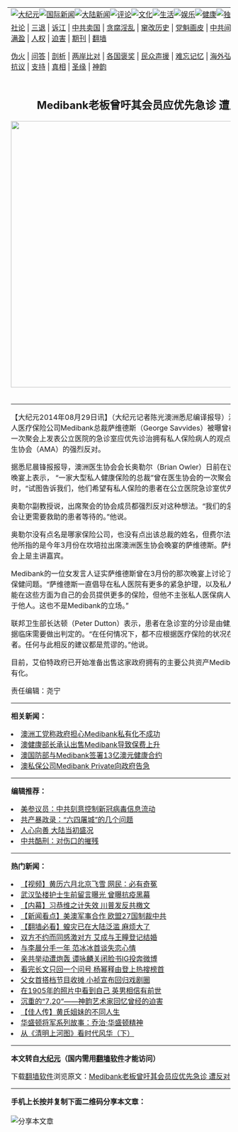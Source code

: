 <a name="1" id="1" target="_blank"></a><span id="1"></span>
<table align=center border="0"><tr><td colspan="2" VALIGN=TOP><a href="https://github.com/jfduzj338/djy/blob/master/gb/nsc413.md#1"><img src="https://raw.githubusercontent.com/jfduzj338/www/master/t/djy/1.jpg" title="大纪元"></a><a href="https://github.com/jfduzj338/djy/blob/master/gb/n24hr.md#1"><img src="https://raw.githubusercontent.com/jfduzj338/www/master/t/djy/3.jpg" title="国际新闻"></a><a href="https://github.com/jfduzj338/djy/blob/master/gb/nsc413.md#1"><img src="https://raw.githubusercontent.com/jfduzj338/www/master/t/djy/4.jpg" title="大陆新闻"></a><a href="https://github.com/jfduzj338/djy/blob/master/gb/news392.md#1"><img src="https://raw.githubusercontent.com/jfduzj338/www/master/t/djy/5.jpg" title="评论"></a><a href="https://github.com/jfduzj338/djy/blob/master/gb/news2007.md#1"><img src="https://raw.githubusercontent.com/jfduzj338/www/master/t/djy/6.jpg" title="文化"></a><a href="https://github.com/jfduzj338/djy/blob/master/gb/news2008.md#1"><img src="https://raw.githubusercontent.com/jfduzj338/www/master/t/djy/7.jpg" title="生活"></a><a href="https://github.com/jfduzj338/djy/blob/master/gb/ncyule.md#1"><img src="https://raw.githubusercontent.com/jfduzj338/www/master/t/djy/8.jpg" title="娱乐"></a><a href="https://github.com/jfduzj338/djy/blob/master/gb/nsc1002.md#1"><img src="https://raw.githubusercontent.com/jfduzj338/www/master/t/djy/9.jpg" title="健康"><a href="https://github.com/jfduzj338/djy/blob/master/gb/nf6092.md#1"><img src="https://raw.githubusercontent.com/jfduzj338/www/master/t/djy/10a.jpg" title="独家"></a><a href="https://github.com/jfduzj338/djy/blob/master/gb/nf4514.md#1"><img src="https://raw.githubusercontent.com/jfduzj338/www/master/t/djy/12a.jpg" title="头条"></a></td></tr>
<tr><td colspan="2" VALIGN=TOP><a target="_blank" href="https://github.com/jfduzj338/djy/blob/master/gb/9p.md#1">社论</a> | <a target="_blank" href="https://github.com/jfduzj338/djy/blob/master/gb/nf5657.md#1">三退</a> | <a target="_blank" href="https://github.com/jfduzj338/djy/blob/master/gb/nf6124.md#1">诉江</a> | <a target="_blank" href="https://github.com/jfduzj338/djy/blob/master/gb/nf1176117.md#1">中共卖国</a> | <a target="_blank" href="https://github.com/jfduzj338/djy/blob/master/gb/nf5773.md#1">贪腐淫乱</a> | <a target="_blank" href="https://github.com/jfduzj338/djy/blob/master/gb/nf1176115.md#1">窜改历史</a> | <a target="_blank" href="https://github.com/jfduzj338/djy/blob/master/gb/nf1176107.md#1">党魁画皮</a> | <a target="_blank" href="https://github.com/jfduzj338/djy/blob/master/gb/nf1320400.md#1">中共间谍</a> | <a target="_blank" href="https://github.com/jfduzj338/djy/blob/master/gb/nf1176114.md#1">破坏传统</a> | <a target="_blank" href="https://github.com/jfduzj338/ntdtv/blob/master/gb/prog447_1.md#1">恶贯满盈</a> | <a target="_blank" href="https://github.com/jfduzj338/djy/blob/master/gb/ncid278.md#1">人权</a> | <a target="_blank" href="https://github.com/jfduzj338/djy/blob/master/gb/nf1176111.md#1">迫害</a> | <a target="_blank" href="https://gitlab.com/szzdlab/mh-qikan/blob/master/README.md#1">期刊</a> | <a target="_blank" href="https://github.com/jfduzj338/www/blob/master/README.md?zsrh#8">翻墙</a></p><p><a target="_blank" href="https://github.com/jfduzj338/djy/blob/master/gb/nf5562.md#1">伪火</a> | <a target="_blank" href="https://github.com/jfduzj338/djy/blob/master/gb/nf4378.md#1">问答</a> | <a target="_blank" href="https://github.com/jfduzj338/djy/blob/master/gb/nf5792.md#1">剖析</a> | <a target="_blank" href="https://github.com/jfduzj338/djy/blob/master/gb/nf5735.md#1">两岸比对</a> | <a target="_blank" href="https://github.com/jfduzj338/djy/blob/master/gb/nf6119.md#1">各国褒奖</a> | <a target="_blank" href="https://github.com/jfduzj338/djy/blob/master/gb/nf6120.md#1">民众声援</a> | <a target="_blank" href="https://github.com/jfduzj338/djy/blob/master/gb/nf1188594.md#1">难忘记忆</a> | <a target="_blank" href="https://github.com/jfduzj338/djy/blob/master/gb/nf3180.md#1">海外弘传</a> | <a target="_blank" href="https://github.com/jfduzj338/djy/blob/master/gb/nf5410.md#1">万人上访</a> | <a target="_blank" href="https://github.com/jfduzj338/ntdtv/blob/master/gb/prog1530_1.md#1">和平抗议</a> | <a target="_blank" href="https://github.com/jfduzj338/djy/blob/master/gb/nf4386.md#1">支持</a> | <a target="_blank" href="https://github.com/jfduzj338/djy/blob/master/gb/nf4389.md#1">真相</a> | <a target="_blank" href="https://github.com/jfduzj338/djy/blob/master/gb/nf5790.md#1">圣缘</a> | <a target="_blank" href="https://github.com/jfduzj338/djy/blob/master/gb/nf4786.md#1">神韵</a></td></tr>
<tr><td VALIGN=TOP width="626"><h2 align=center>Medibank老板曾吁其会员应优先急诊 遭反对</h2>
<img width="600" src="https://i.epochtimes.com/assets/uploads/2020/07/1bb7ede5f77e7c5abb205c19e7614fa7-320x200.png" />
<h6></h6>
<hr>
	<p>【大纪元2014年08月29日讯】（大纪元记者陈光澳洲悉尼编译报导）澳洲最大的私人医疗保险公司Medibank总裁萨维德斯（George Savvides）被曝曾在今年3月份的一次聚会上发表公立医院的<ahref="https://github.com/jfduzj338/djy/blob/master/gb/tag/%E6%80%A5%E8%AF%8A.md#1">急诊</a>室应<ahref="https://github.com/jfduzj338/djy/blob/master/gb/tag/%E4%BC%98%E5%85%88.md#1">优先</a>诊治拥有私人保险病人的观点，遭到澳洲医生协会（AMA）的强烈反对。 </p>
<p>据悉尼晨锋报报导，澳洲医生协会会长奥勒尔（Brian Owler）日前在议会大厦的一场晚宴上表示， “一家大型私人健康保险的总裁”曾在医生协会的一次聚会上受邀讲演时，“试图告诉我们，他们希望有私人保险的患者在公立医院<ahref="https://github.com/jfduzj338/djy/blob/master/gb/tag/%E6%80%A5%E8%AF%8A.md#1">急诊</a>室<ahref="https://github.com/jfduzj338/djy/blob/master/gb/tag/%E4%BC%98%E5%85%88.md#1">优先</a>接受诊治。”</p>
<p>奥勒尔副教授说，出席聚会的协会成员都强烈反对这种想法。“我们的急诊室医生是不会让更需要救助的患者等待的。”他说。 </p>
<p>奥勒尔没有点名是哪家保险公司，也没有点出该总裁的姓名，但费尔法克斯媒体认为他所指的是今年3月份在坎培拉出席澳洲医生协会晚宴的萨维德斯。萨维德斯在该宴会上是主讲嘉宾。</p>
<p>Medibank的一位女发言人证实萨维德斯曾在3月份的那次晚宴上讨论了一系列的医疗保健问题。“萨维德斯一直倡导在私人医院有更多的紧急护理，以及私人医疗保险公司能在这些方面为自己的<ahref="https://github.com/jfduzj338/djy/blob/master/gb/tag/%E4%BC%9A%E5%91%98.md#1">会员</a>提供更多的保险，但他不主张私人医保病人在急诊室优先于他人。这也不是Medibank的立场。”</p>
<p>联邦卫生部长达顿（Peter Dutton）表示，患者在急诊室的分诊是由健康专业人员根据临床需要做出判定的。“在任何情况下，都不应根据医疗保险的状况在急诊室分流患者。任何与此相反的建议都是荒谬的。”他说。</p>
<p>目前，艾伯特政府已开始准备出售这家政府拥有的主要公共资产Medibank，将其私有化。 </p>
<p>责任编辑：尧宁</p>
	
<hr>


<strong>相关新闻：</strong>
<li><a href="https://github.com/jfduzj338/djy/blob/master/gb/6/6/3/n1338649.md#1">澳洲工党称政府担心Medibank私有化不成功</a></li>
<li><a href="https://github.com/jfduzj338/djy/blob/master/gb/6/9/11/n1450526.md#1">澳健康部长承认出售Medibank导致保费上升</a></li>
<li><a href="https://github.com/jfduzj338/djy/blob/master/gb/12/6/29/n3623792.md#1">澳国防部与Medibank签署13亿澳元健康合约</a></li>
<li><a href="https://github.com/jfduzj338/djy/blob/master/gb/13/11/3/n4001929.md#1">澳私保公司Medibank Private向政府告急</a></li>
<hr>


<strong>编辑推荐：</strong>
<li><a href="https://github.com/onzhi266/djy/blob/master/gb/20/2/22/n11887949.md#1">美参议员：中共刻意控制新冠病毒信息流动</a></li>
<li><a href="https://github.com/tsiac2612/djy/blob/master/gb/19/1/29/n11010920.md#1" target="_blank">共产暴政录：“六四屠城”的几个问题</a></li><li><a href="https://github.com/jfduzj338/djy/blob/master/gb/15/7/17/n4482910.md?dfh#1" target="_blank">人心向善 大陆当初盛况</a></li><li><a href="https://github.com/tsiac2612/djy/blob/master/gb/12/9/5/n3675948.md#1" target="_blank">中共酷刑：对伤口的摧残</a></li>
<hr>

<strong>热门新闻：</strong>
<li><a href="https://github.com/jfduzj338/djy/blob/master/gb/20/7/29/n12291106.md#1">【视频】黄历六月北京飞雪 网民：必有奇冤</a></li>
<li><a href="https://github.com/jfduzj338/djy/blob/master/gb/20/7/29/n12293305.md#1">武汉坠楼护士生前留言曝光 曾曝抗疫黑幕</a></li>
<li><a href="https://github.com/jfduzj338/djy/blob/master/gb/20/7/24/n12280824.md#1">【内幕】习恭维之计失效 川普发反共檄文</a></li>
<li><a href="https://github.com/jfduzj338/djy/blob/master/gb/20/7/29/n12293489.md#1">【新闻看点】美澳军事合作 欧盟27国制裁中共</a></li>
<li><a href="https://github.com/jfduzj338/djy/blob/master/gb/20/7/30/n12293750.md#1">【翻墙必看】蝗灾已在大陆泛滥 麻烦大了</a></li>
<li><a href="https://github.com/jfduzj338/djy/blob/master/gb/20/7/28/n12289207.md#1">双方不约而同感激对方 艾成与王瞳登记结婚</a></li>
<li><a href="https://github.com/jfduzj338/djy/blob/master/gb/20/7/29/n12293399.md#1">与李晨分手一年 范冰冰首谈失恋心情</a></li>
<li><a href="https://github.com/jfduzj338/djy/blob/master/gb/20/7/28/n12290343.md#1">亲共举动遭炮轰 谭咏麟关闭脸书IG投奔微博</a></li>
<li><a href="https://github.com/jfduzj338/djy/blob/master/gb/20/7/28/n12290665.md#1">看完长文只回一个问号 杨幂释由登上热搜榜首</a></li>
<li><a href="https://github.com/jfduzj338/djy/blob/master/gb/20/7/28/n12289082.md#1">父女首搭档节目收摊 小祯宣布回归戏剧圈</a></li>
<li><a href="https://github.com/jfduzj338/djy/blob/master/gb/20/7/29/n12291800.md#1">在1905年的照片中看到自己 英男相信有前世</a></li>
<li><a href="https://github.com/jfduzj338/djy/blob/master/gb/20/7/28/n12288658.md#1">沉重的“7.20”——神韵艺术家回忆曾经的迫害</a></li>
<li><a href="https://github.com/jfduzj338/djy/blob/master/gb/20/7/25/n12283672.md#1">【佳人传】黄氏姐妹的不同人生</a></li>
<li><a href="https://github.com/jfduzj338/djy/blob/master/gb/20/7/16/n12261035.md#1">华盛顿将军系列故事：乔治·华盛顿精神</a></li>
<li><a href="https://github.com/jfduzj338/djy/blob/master/gb/9/4/4/n2484963.md#1">从《清明上河图》看时代风华（下）</a></li>
<hr>

<strong>本文转自<a href="https://www.epochtimes.com">大纪元</a>（国内需用<a href="https://github.com/jfduzj338/www/blob/master/README.md#8">翻墙软件</a>才能访问）</strong><p>下载<a href="https://github.com/jfduzj338/www/blob/master/README.md#8">翻墙软件</a>浏览原文：<a href="https://www.epochtimes.com/gb/14/8/29/n4236196.htm">Medibank老板曾吁其会员应优先急诊 遭反对</a></p><hr>

<strong>手机上长按并复制下面二维码分享本文章：</strong><br><br><img src="http://d1p1.ip.zn2.us/v.php?action=qrcode&url=https://github.com/jfduzj338/djy/blob/master/gb/14/8/29/n4236196.md%231" title="分享本文章"></td><td VALIGN=TOP><a href="https://github.com/jfduzj338/djy/blob/master/gb/16/1/21/n4622075.md?dfh#1" target="_blank"><img src="https://raw.githubusercontent.com/jfduzj338/djy/master/gb/300/wei-f1.jpg" title="中共的伪火骗局"  alt="中共的伪火骗局"></a><br><a href="https://github.com/jfduzj338/www/blob/master/README.md?dfh#9" target="_blank"><img src="https://raw.githubusercontent.com/jfduzj338/djy/master/gb/300/yong-h.jpg" title="永恒的见证"  alt="永恒的见证"></a><br><a href="https://github.com/jfduzj338/djy/blob/master/gb/13/9/29/n3974789.md?dfh#1" target="_blank"><img src="https://raw.githubusercontent.com/jfduzj338/djy/master/gb/300/shang-lnz.jpg" title="善良女子被中共投男牢"  alt="善良女子被中共投男牢"></a><br><a href="https://github.com/jfduzj338/djy/blob/master/gb/16/3/16/n4663449.md?dfh#1" target="_blank"><img src="https://raw.githubusercontent.com/jfduzj338/djy/master/gb/300/huo-z3.jpg" title="警卫目击活摘器官"  alt="警卫目击活摘器官"></a><br><a href="https://github.com/jfduzj338/djy/blob/master/gb/16/8/7/n8177641.md?dfh#1" target="_blank"><img src="https://raw.githubusercontent.com/jfduzj338/djy/master/gb/300/huo-z4.jpg" title="证人描述活摘恐怖"  alt="证人描述活摘恐怖"></a><br><a href="https://github.com/jfduzj338/djy/blob/master/gb/10/4/19/n2881569.md?dfh#1" target="_blank"><img src="https://raw.githubusercontent.com/jfduzj338/djy/master/gb/300/huo-z1.jpg" title="揭开活摘器官黑幕"  alt="揭开活摘器官黑幕"></a><br><a href="https://github.com/jfduzj338/djy/blob/master/gb/10/11/7/n3077476.md?dfh#1" target="_blank"><img src="https://raw.githubusercontent.com/jfduzj338/djy/master/gb/300/ma-ks.jpg" title="马克思的成魔之路"  alt="马克思的成魔之路"></a><br><a href="https://github.com/jfduzj338/djy/blob/master/gb/14/6/9/n4173977.md?dfh#1" target="_blank"><img src="https://raw.githubusercontent.com/jfduzj338/djy/master/gb/300/chang-zs.jpg" title="藏字石 蕴天机"  alt="藏字石 蕴天机"></a><br><a href="https://github.com/jfduzj338/djy/blob/master/gb/18/5/10/n10381511.md?dfh#1" target="_blank"><img src="https://raw.githubusercontent.com/jfduzj338/djy/master/gb/300/st1.jpg" title="关注3亿人三退"  alt="关注3亿人三退"></a><br><a href="https://github.com/jfduzj338/djy/blob/master/gb/18/3/21/n10237682.md?dfh#1" target="_blank"><img src="https://raw.githubusercontent.com/jfduzj338/djy/master/gb/300/jie-t.jpg" title="解体中共复兴中华"  alt="解体中共复兴中华"></a><br><a href="https://github.com/jfduzj338/djy/blob/master/gb/9/2/9/n2422991.md?dfh#1" target="_blank"><img src="https://raw.githubusercontent.com/jfduzj338/djy/master/gb/300/gao-zs.jpg" title="中共迫害良心律师"  alt="中共迫害良心律师"></a><br><a href="https://github.com/jfduzj338/djy/blob/master/gb/18/12/9/n10900044.md?dfh#1" target="_blank"><img src="https://raw.githubusercontent.com/jfduzj338/djy/master/gb/300/sj1.jpg" title="303万人举报江泽民"  alt="303万人举报江泽民"></a><br><a href="https://github.com/jfduzj338/djy/blob/master/gb/18/8/28/n10672014.md?dfh#1" target="_blank"><img src="https://raw.githubusercontent.com/jfduzj338/djy/master/gb/300/sj2.jpg" title="这些官员为何起诉江泽民"  alt="这些官员为何起诉江泽民"></a><br><a href="https://github.com/jfduzj338/djy/blob/master/gb/8/12/18/n2367165.md?dfh#1" target="_blank"><img src="https://raw.githubusercontent.com/jfduzj338/djy/master/gb/300/liangan.jpg" title="海峡两岸的强烈对比"  alt="海峡两岸的强烈对比"></a><br><a href="https://github.com/jfduzj338/djy/blob/master/gb/15/12/10/n4593139.md?dfh#1" target="_blank"><img src="https://raw.githubusercontent.com/jfduzj338/djy/master/gb/300/jia-ndzl.jpg" title="加拿大总理的贺信"  alt="加拿大总理的贺信"></a><br><a href="https://github.com/jfduzj338/djy/blob/master/gb/11/6/17/n3289382.md?dfh#1" target="_blank"><img src="https://raw.githubusercontent.com/jfduzj338/djy/master/gb/300/xiao-wd.jpg" title="探寻真相兼听则明"  alt="探寻真相兼听则明"></a><br><a href="https://github.com/jfduzj338/djy/blob/master/gb/18/10/27/n10812623.md?dfh#1" target="_blank"><img src="https://raw.githubusercontent.com/jfduzj338/djy/master/gb/300/yindu.jpg" title="印度媒体报道东方"  alt="印度媒体报道东方"></a><br><a href="https://github.com/jfduzj338/djy/blob/master/gb/18/6/9/n10469652.md?dfh#1" target="_blank"><img src="https://raw.githubusercontent.com/jfduzj338/djy/master/gb/300/xie-j.jpg" title="不一样的海外校园"  alt="不一样的海外校园"></a><br><a href="https://github.com/jfduzj338/djy/blob/master/gb/7/4/5/n1669415.md?dfh#1" target="_blank"><img src="https://raw.githubusercontent.com/jfduzj338/djy/master/gb/300/li-up.jpg" title="从大师到徒弟的传奇"  alt="从大师到徒弟的传奇"></a><br><a href="https://github.com/jfduzj338/djy/blob/master/gb/17/5/26/n9191512.md?dfh#1" target="_blank"><img src="https://raw.githubusercontent.com/jfduzj338/djy/master/gb/300/zfl2.jpg" title="亿万人与东方一本奇书"  alt="亿万人与东方一本奇书"></a><br><a href="https://github.com/jfduzj338/djy/blob/master/gb/13/11/27/n4020290.md?dfh#1" target="_blank"><img src="https://raw.githubusercontent.com/jfduzj338/djy/master/gb/300/zhen-h.jpg" title="大陆见不到的震撼场面"  alt="大陆见不到的震撼场面"></a><br><a href="https://github.com/jfduzj338/djy/blob/master/gb/15/7/17/n4482910.md?dfh#1" target="_blank"><img src="https://raw.githubusercontent.com/jfduzj338/djy/master/gb/300/dalu-sk.jpg" title="人心向善 大陆当初盛况"  alt="人心向善 大陆当初盛况"></a><br><a href="https://github.com/jfduzj338/djy/blob/master/gb/19/1/5/n10955468.md?dfh#1" target="_blank"><img src="https://raw.githubusercontent.com/jfduzj338/djy/master/gb/300/zfl1.jpg" title="追寻真理 这书讲什么"  alt="追寻真理 这书讲什么"></a><br><a href="https://github.com/jfduzj338/www/blob/master/README.md?dfh#1" target="_blank"><img src="https://raw.githubusercontent.com/jfduzj338/djy/master/gb/300/fq1.jpg" title="下载免费翻墙软件"  alt="下载免费翻墙软件"></a><br></td></tr></table>
